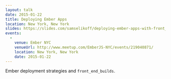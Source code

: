 ```yaml
---
layout: talk
date: 2015-01-22
title: Deploying Ember Apps
location: New York, New York
slides: https://slides.com/samselikoff/deploying-ember-apps-with-front_end_builds
events:
  - 
    venue: Ember NYC
    venueUrl: http://www.meetup.com/EmberJS-NYC/events/219040871/
    location: New York, New York
    date: 2015-01-22
---
```


Ember deployment strategies and `front_end_builds`.
